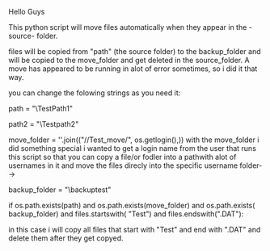 Hello Guys 

This python script will move files automatically when they appear in the -source- folder.

files will be copied from "path" (the source folder) to the backup_folder and will be copied to the move_folder and get deleted
in the source_folder. A move has appeared to be running in alot of error sometimes, so i did it that way.

you can change the folowing strings as you need it:

path = "\\TestPath1"


path2 = "\\Testpath2"


move_folder = ''.join(("//Test_move/", os.getlogin(),))
with the move_folder i did something special i wanted to get a login name from the user that runs this script so 
that you can copy a file/or fodler into a pathwith alot of usernames in it and move the files direcly into the specific username folder-->


backup_folder = "\\backuptest"


if os.path.exists(path) and os.path.exists(move_folder) and os.path.exists(
  backup_folder) and files.startswith(
    "Test") and files.endswith(".DAT"):
    
    
in this case i will copy all files that start with "Test" and end with ".DAT" and delete them after they get copyed.
       
